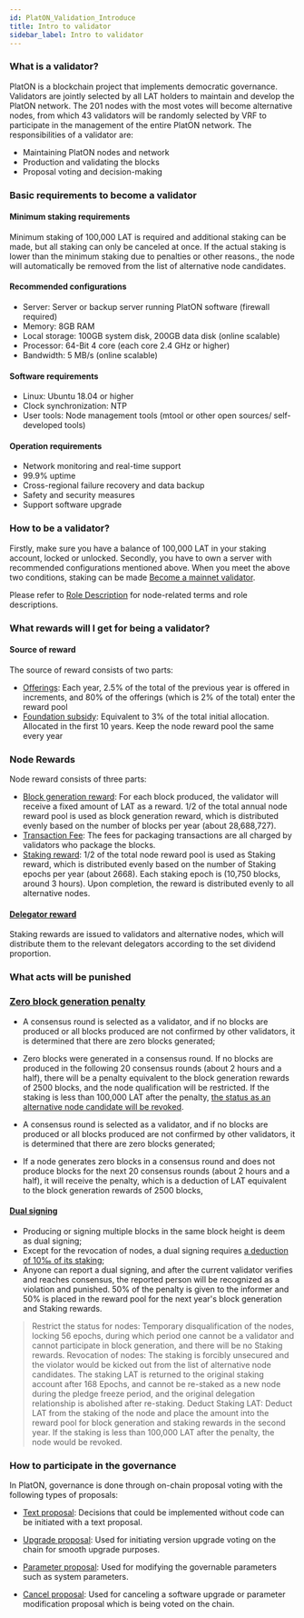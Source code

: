 ```yaml
---
id: PlatON_Validation_Introduce
title: Intro to validator
sidebar_label: Intro to validator
---
```


### What is a validator?

PlatON is a blockchain project that implements democratic governance. Validators are jointly selected by all LAT holders to maintain and develop the PlatON network. The 201 nodes with the most votes will become alternative nodes, from which 43 validators will be randomly selected by VRF to participate in the management of the entire PlatON network. The responsibilities of a validator are:

- Maintaining PlatON nodes and network
- Production and validating the blocks
- Proposal voting and decision-making

### Basic requirements to become a validator

#### Minimum staking requirements

Minimum staking of 100,000 LAT is required and additional staking can be made, but all staking can only be canceled at once. If the actual staking is lower than the minimum staking due to penalties or other reasons., the node will automatically be removed from the list of alternative node candidates.

#### Recommended configurations

- Server: Server or backup server running PlatON software (firewall required)
- Memory: 8GB RAM 
- Local storage: 100GB system disk, 200GB data disk (online scalable)
- Processor: 64-Bit 4 core (each core 2.4 GHz or higher)
- Bandwidth: 5 MB/s (online scalable)

#### Software requirements

- Linux: Ubuntu 18.04 or higher
- Clock synchronization: NTP
- User tools: Node management tools (mtool or other open sources/ self-developed tools)

#### Operation requirements

- Network monitoring and real-time support
- 99.9% uptime
- Cross-regional failure recovery and data backup
- Safety and security measures
- Support software upgrade

### How to be a validator?

Firstly, make sure you have a balance of 100,000 LAT in your staking account, locked or unlocked. Secondly, you have to own a server with recommended configurations mentioned above. When you meet the above two conditions, staking can be made [Become a mainnet validator](/docs/en/Become_PlatON_Main_Verification/).

Please refer to [Role Description](/docs/en/Economic_Model#role-description) for node-related terms and role descriptions.

### What rewards will I get for being a validator?

#### Source of reward

The source of reward consists of two parts:

- [Offerings](/docs/en/Economic_Model#incentives): Each year, 2.5% of the total of the previous year is offered in increments, and 80% of the offerings (which is 2% of the total) enter the reward pool
- [Foundation subsidy](/docs/en/Economic_Model#incentives): Equivalent to 3% of the total initial allocation. Allocated in the first 10 years. Keep the node reward pool the same every year

### Node Rewards

Node reward consists of three parts:

- [Block generation reward](/docs/en/Economic_Model#incentives): For each block produced, the validator will receive a fixed amount of LAT as a reward. 1/2 of the total annual node reward pool is used as block generation reward, which is distributed evenly based on the number of blocks per year (about 28,688,727).
- [Transaction Fee](/docs/en/Economic_Model#incentives): The fees for packaging transactions are all charged by validators who package the blocks.
- [Staking reward](/docs/en/Economic_Model#incentives): 1/2 of the total node reward pool is used as Staking reward, which is distributed evenly based on the number of Staking epochs per year (about 2668). Each staking epoch is (10,750 blocks, around 3 hours). Upon completion, the reward is distributed evenly to all alternative nodes.

#### [Delegator reward](/docs/en/Economic_Model#delegated-award)

  Staking rewards are issued to validators and alternative nodes, which will distribute them to the relevant delegators according to the set dividend proportion.

### What acts will be punished

### [Zero block generation penalty](/docs/en/Economic_Model#zero-block-the-system-automatically-judges-and-punishes)

- A consensus round is selected as a validator, and if no blocks are produced or all blocks produced are not confirmed by other validators, it is determined that there are zero blocks generated;
- Zero blocks were generated in a consensus round. If no blocks are produced in the following 20 consensus rounds (about 2 hours and a half), there will be a penalty equivalent to the block generation rewards of 2500 blocks, and the node qualification will be restricted. If the staking is less than 100,000 LAT after the penalty, [the status as an alternative node candidate will be revoked](/docs/en/Economic_Model#platons-way-of-punishment).

- A consensus round is selected as a validator, and if no blocks are produced or all blocks produced are not confirmed by other validators, it is determined that there are zero blocks generated;
- If a node generates zero blocks in a consensus round and does not produce blocks for the next 20 consensus rounds (about 2 hours and a half), it will receive the penalty, which is a deduction of LAT equivalent to the block generation rewards of 2500 blocks,

#### [Dual signing](/docs/en/Economic_Model#duplicateprepareduplicatevote-manual-reporting-and-systematic-penalties)

- Producing or signing multiple blocks in the same block height is deem as dual signing;
- Except for the revocation of nodes, a dual signing requires [a deduction of 10‰ of its staking](/docs/en/Economic_Model#platons-way-of-punishment);
- Anyone can report a dual signing, and after the current validator verifies and reaches consensus, the reported person will be recognized as a violation and punished. 50% of the penalty is given to the informer and 50% is placed in the reward pool for the next year's block generation and Staking rewards.

> Restrict the status for nodes: Temporary disqualification of the nodes, locking 56 epochs, during which period one cannot be a validator and cannot participate in block generation, and there will be no Staking rewards.
> Revocation of nodes: The staking is forcibly unsecured and the violator would be kicked out from the list of alternative node candidates. The staking LAT is returned to the original staking account after 168 Epochs, and cannot be re-staked as a new node during the pledge freeze period, and the original delegation relationship is abolished after re-staking.
> Deduct Staking LAT: Deduct LAT from the staking of the node and place the amount into the reward pool for block generation and staking rewards in the second year. If the staking is less than 100,000 LAT after the penalty, the node would be revoked.

### How to participate in the governance

In PlatON, governance is done through on-chain proposal voting with the following types of proposals:

- [Text proposal](/docs/en/PlatON_Governance_Solution#proposal-classification): Decisions that could be implemented without code can be initiated with a text proposal.

- [Upgrade proposal](/docs/en/PlatON_Governance_Solution#span-idupgradeupgrade-mechanismspan): Used for initiating version upgrade voting on the chain for smooth upgrade purposes.

- [Parameter proposal](/docs/en/PlatON_Governance_Solution#governance-parameters): Used for modifying the governable parameters such as system parameters.

- [Cancel proposal](/docs/en/PlatON_Governance_Solution#quick-upgrade): Used for canceling a software upgrade or parameter modification proposal which is being voted on the chain.
